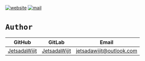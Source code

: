 [![website](https://img.shields.io/badge/website-grey)](https://jetsadawijit.github.io/artificialintelligence-website)
[![mail](https://img.shields.io/badge/mail-grey)](mailto:jetsadawijit@outlook.com)

# `Author`

|GitHub|GitLab|Email|
|-|-|-|
|[JetsadaWijit](https://github.com/JetsadaWijit)|[JetsadaWijit](https://gitlab.com/JetsadaWijit)|jetsadawijit@outlook.com|
